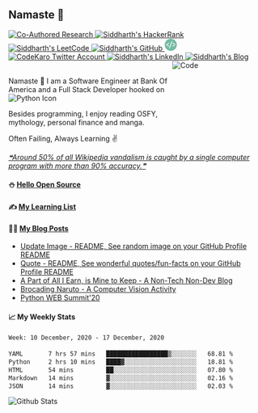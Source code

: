 ## Namaste :pray:

<a href="https://doi.org/10.1080/1206212X.2020.1759857">
  <img src="https://raw.githubusercontent.com/siddharth2016/siddharth2016/master/images/research.svg" alt="Co-Authored Research" width="24px" height="24px">
</a>
<a href="https://www.hackerrank.com/siddharthchandr1">
  <img src="https://raw.githubusercontent.com/siddharth2016/siddharth2016/master/images/hackerrank.svg" alt="Siddharth's HackerRank" width="25px" height="25px">
</a>
<a href="https://leetcode.com/chandraji/">
  <img src="https://raw.githubusercontent.com/siddharth2016/siddharth2016/master/images/leetcode.svg" alt="Siddharth's LeetCode" width="25px" height="24px">
</a>
<a href="https://siddharth2016.github.io/">
  <img src="https://raw.githubusercontent.com/siddharth2016/siddharth2016/master/images/github.svg" alt="Siddharth's GitHub" width="25px" height="24px">
</a>
<a href="https://dev.to/siddharth2016">
  <img src="images/dev.svg" alt="Siddharth Chandra's DEV Profile" height="24px" width="24px">
</a>
<a href="https://twitter.com/CodeKaro_">
  <img src="https://raw.githubusercontent.com/siddharth2016/siddharth2016/master/images/twitter_color.svg" alt="CodeKaro Twitter Account" height="24px" width="24px">
</a>
<a href="https://www.linkedin.com/in/siddharth-chandra1/">
  <img src="https://raw.githubusercontent.com/siddharth2016/siddharth2016/master/images/linkedin.svg" alt="Siddharth's LinkedIn" width="24px" height="24px">
</a>
<a href="https://blog.codekaro.info/">
  <img src="https://raw.githubusercontent.com/siddharth2016/siddharth2016/master/images/hashnode.svg" alt="Siddharth's Blog" width="23px" height="24px">
</a>
<a href="https://github.com/marketplace/actions/update-image-readme">
<!--START_SECTION:update_image-->
<img src=https://raw.githubusercontent.com/siddharth2016/siddharth2016/master/.github/images/image9.png height=180px width=180px align=right alt=Code Karo Image />
<!--END_SECTION:update_image-->
</a>

<br />
<br />

Namaste :pray: I am a Software Engineer at Bank Of America and a Full Stack Developer hooked on <img alt="Python Icon" height="20px" width="20px" src="https://raw.githubusercontent.com/siddharth2016/siddharth2016/master/images/python.svg" />

Besides programming, I enjoy reading OSFY, mythology, personal finance and manga.

Often Failing, Always Learning ✌

<a href="https://github.com/marketplace/actions/quote-readme">
<!--STARTS_HERE_QUOTE_README-->
<i>❝Around 50% of all Wikipedia vandalism is caught by a single computer program with more than 90% accuracy.❞</i>
<!--ENDS_HERE_QUOTE_README-->
</a>

#### ⛄ [Hello Open Source](https://github.com/siddharth2016/hello-open-source#hello-open-source)

#### ✍ [My Learning List](https://github.com/siddharth2016/my-learning#my-learning)

#### 👨‍💻 [My Blog Posts](https://blog.codekaro.info/)
<!-- BLOG-POST-LIST:START -->
- [Update Image - README, See random image on your GitHub Profile README](https://blog.codekaro.info/update-image-readme-see-random-image-on-your-github-profile-readme)
- [Quote - README, See wonderful quotes/fun-facts on your GitHub Profile README](https://blog.codekaro.info/quote-readme-see-wonderful-quotesfun-facts-on-your-github-profile-readme)
- [A Part of All I Earn, is Mine to Keep - A Non-Tech Non-Dev Blog](https://blog.codekaro.info/a-part-of-all-i-earn-is-mine-to-keep-a-non-tech-non-dev-blog)
- [Brocading Naruto - A Computer Vision Activity](https://blog.codekaro.info/brocading-naruto-a-computer-vision-activity)
- [Python WEB Summit'20](https://blog.codekaro.info/python-web-summit20)
<!-- BLOG-POST-LIST:END -->

#### 📈 My Weekly Stats
<!--START_SECTION:waka-->
```text
Week: 10 December, 2020 - 17 December, 2020

YAML       7 hrs 57 mins   █████████████████▒░░░░░░░   68.81 % 
Python     2 hrs 10 mins   ████▓░░░░░░░░░░░░░░░░░░░░   18.81 % 
HTML       54 mins         ██░░░░░░░░░░░░░░░░░░░░░░░   07.80 % 
Markdown   14 mins         ▓░░░░░░░░░░░░░░░░░░░░░░░░   02.16 % 
JSON       14 mins         ▓░░░░░░░░░░░░░░░░░░░░░░░░   02.03 % 
```
<!--END_SECTION:waka-->


<img alt="Github Stats" height="200" src="https://github-readme-stats.vercel.app/api?username=siddharth2016&theme=graywhite&show_icons=true&include_all_commits=true" />
